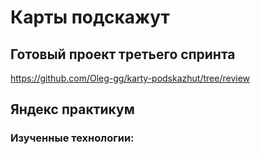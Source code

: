 # Карты подскажут
## Готовый проект третьего спринта
https://github.com/Oleg-gg/karty-podskazhut/tree/review
## Яндекс практикум
### Изученные технологии: